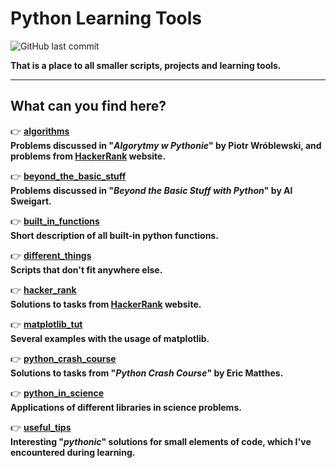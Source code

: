 # **Python Learning Tools**

![GitHub last commit](https://img.shields.io/github/last-commit/mateuszk098/python_learning_tools)

**That is a place to all smaller scripts, projects and learning tools.**

---
## **What can you find here?**

:point_right: **[algorithms](https://github.com/mateuszk098/python_learning_tools/tree/master/algorithms)** <br /> **Problems discussed in "_Algorytmy w Pythonie_" by Piotr Wróblewski, and problems from [HackerRank](https://www.hackerrank.com/domains/algorithms) website.**

:point_right: **[beyond_the_basic_stuff](https://github.com/mateuszk098/python_learning_tools/tree/master/beyond_the_basic_stuff)** <br /> **Problems discussed in "_Beyond the Basic Stuff with Python_" by Al Sweigart.**

:point_right: **[built_in_functions](https://github.com/mateuszk098/python_learning_tools/tree/master/built_in_functions)** <br />  **Short description of all built-in python functions.**

:point_right: **[different_things](https://github.com/mateuszk098/python_learning_tools/tree/master/different_things)** <br />  **Scripts that don't fit anywhere else.**
  
:point_right: **[hacker_rank](https://github.com/mateuszk098/python_learning_tools/tree/master/hacker_rank)** <br /> **Solutions to tasks from [HackerRank](https://www.hackerrank.com/domains/python) website.**
  
:point_right: **[matplotlib_tut](https://github.com/mateuszk098/python_learning_tools/tree/master/matplotlib_tut)** <br /> **Several examples with the usage of matplotlib.**
  
:point_right: **[python_crash_course](https://github.com/mateuszk098/python_learning_tools/tree/master/python_crash_course)** <br /> **Solutions to tasks from "_Python Crash Course_" by Eric Matthes.**
  
:point_right: **[python_in_science](https://github.com/mateuszk098/python_learning_tools/tree/master/python_in_science)** <br /> **Applications of different libraries in science problems.**
  
:point_right: **[useful_tips](https://github.com/mateuszk098/python_learning_tools/tree/master/useful_tips)** <br /> **Interesting "_pythonic_" solutions for small elements of code, which I've encountered during learning.**


